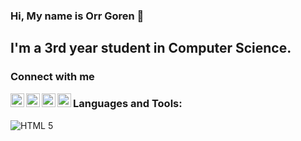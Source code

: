 ### Hi, My name is Orr Goren 👋

## I'm a 3rd year student in Computer Science.

### Connect with me

[<img align="left" alt="orrgorenn | Twitter" width="22px" src="https://cdn.jsdelivr.net/npm/simple-icons@v3/icons/twitter.svg" />][twitter]
[<img align="left" alt="orrgorenn | LinkedIn" width="22px" src="https://cdn.jsdelivr.net/npm/simple-icons@v3/icons/linkedin.svg" />][linkedin]
[<img align="left" alt="orrgorenn | Instagram" width="22px" src="https://cdn.jsdelivr.net/npm/simple-icons@v3/icons/instagram.svg" />][instagram]
[<img align="left" alt="orrgorenn | Facebook" width="22px" src="https://cdn.jsdelivr.net/npm/simple-icons@v3/icons/facebook.svg" />][facebook]

### Languages and Tools:

![HTML 5](https://raw.githubusercontent.com/github/explore/80688e429a7d4ef2fca1e82350fe8e3517d3494d/topics/html/html.png=26x)

<br><br>

[twitter]: https://twitter.com/orrgorenn
[linkedin]: www.linkedin.com/in/orrgorenn
[instagram]: http://instagram.com/orrgoren
[facebook]: https://www.facebook.com/orrgorenn/